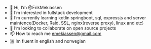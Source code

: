 - 👋 Hi, I’m @ErikMekiassen
- 👀 I’m interested in fullstack development
- 🌱 I’m currently learning kotlin springboot, sql, expressjs and server maintence(Docker, Raid, SSL, nginx(reverse proxy), linux and etc)
- 💞️ I’m looking to collaborate on open source projects
- 📫 How to reach me emekiassen@gmail.com
- 🈵 Im fluent in english and norwegian   
